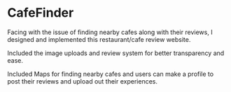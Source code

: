 # CafeFinder

Facing with the issue of finding nearby cafes along with their reviews, I designed and implemented this restaurant/cafe review website.

Included the image uploads and review system for better transparency and ease.

Included Maps for finding nearby cafes and users can make a profile to post their reviews and upload out their experiences.


